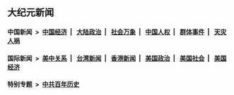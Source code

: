 ## 大纪元新闻

#### 中国新闻 &nbsp;>&nbsp; [中国经济](indexes/ncid283/README.md?01170445) &nbsp;| &nbsp; [大陆政治](indexes/ncid277/README.md?01170445) &nbsp;| &nbsp; [社会万象](indexes/ncid282/README.md?01170445) &nbsp;| &nbsp; [中国人权](indexes/ncid278/README.md?01170445) &nbsp;| &nbsp; [群体事件](indexes/ncid279/README.md?01170445) &nbsp;| &nbsp; [天灾人祸](indexes/ncid280/README.md?01170445)

#### 国际新闻 &nbsp;>&nbsp; [美中关系](indexes/nf1412576/README.md?01170445) &nbsp;| &nbsp; [台湾新闻](indexes/ncid1349361/README.md?01170445) &nbsp;| &nbsp; [香港新闻](indexes/ncid1349362/README.md?01170445) &nbsp;| &nbsp; [美国政治](indexes/ncid1078159/README.md?01170445) &nbsp;| &nbsp; [美国社会](indexes/ncid1078160/README.md?01170445) &nbsp;| &nbsp; [美国经济](indexes/ncid1078158/README.md?01170445)

#### 特别专题 &nbsp;>&nbsp; [中共百年历史](https://github.com/epoch-news/epoch-special/blob/master/README.md?01170445)  
